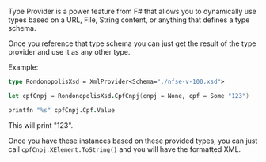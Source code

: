 Type Provider is a power feature from F# that allows you to dynamically use types based on a URL, File, String content, or anything that defines a type schema.

Once you reference that type schema you can just get the result of the type provider and use it as any other type.

Example: 

```fsharp
type RondonopolisXsd = XmlProvider<Schema="./nfse-v-100.xsd">

let cpfCnpj = RondonopolisXsd.CpfCnpj(cnpj = None, cpf = Some "123")

printfn "%s" cpfCnpj.Cpf.Value
```

This will print "123".

Once you have these instances based on these provided types, you can just call ```cpfCnpj.XElement.ToString()``` and you will have the formatted XML.
